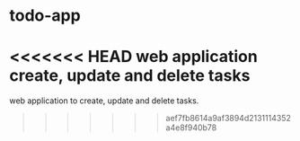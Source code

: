# todo-app
<<<<<<< HEAD
web application create, update and delete tasks
=======
web application to create, update and delete tasks.
>>>>>>> aef7fb8614a9af3894d2131114352a4e8f940b78
